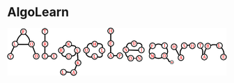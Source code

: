 # AlgoLearn

![alt text](https://github.com/Rozmarynka19/AlgoLearn/blob/master/koncept/konceptGrafikiNowe/logo.png)
